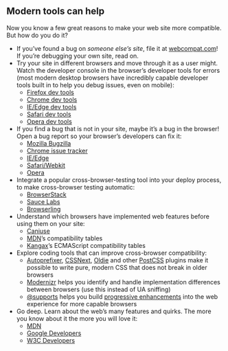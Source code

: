 ## Modern tools can help

Now you know a few great reasons to make your web site more compatible. But how do you do it?

- If you’ve found a bug on *someone else’s site*, file it at [webcompat.com](http://webcompat.com/?utm_source=hacks&utm_medium=blog-post&utm_campaign=compat)! If you’re debugging your own site, read on.
- Try your site in different browsers and move through it as a user might. Watch the developer console in the browser’s developer tools for errors (most modern desktop browsers have incredibly capable developer tools built in to help you debug issues, even on mobile):
  - [Firefox dev tools](https://developer.mozilla.org/en-US/docs/Tools?utm_source=hacks&utm_medium=blog-post&utm_campaign=compat)
  - [Chrome dev tools](https://developers.google.com/web/tools/chrome-devtools/)
  - [IE/Edge dev tools](https://developer.microsoft.com/en-us/microsoft-edge/platform/documentation/f12-devtools-guide/)
  - [Safari dev tools](https://developer.apple.com/safari/tools/)
  - [Opera dev tools](http://www.opera.com/developer)
- If you find a bug that is not in your site, maybe it’s a bug in the browser! Open a bug report so your browser’s developers can fix it:
  - [Mozilla Bugzilla](https://bugzilla.mozilla.org/)
  - [Chrome issue tracker](https://bugs.chromium.org/p/chromium/issues/list)
  - [IE/Edge](https://developer.microsoft.com/en-us/microsoft-edge/platform/issues/)
  - [Safari/Webkit](https://webkit.org/reporting-bugs/)
  - [Opera](https://bugs.opera.com/wizard/desktop)
- Integrate a popular cross-browser-testing tool into your deploy process, to make cross-browser testing automatic:
  - [BrowserStack](https://www.browserstack.com/)
  - [Sauce Labs](https://saucelabs.com/)
  - [Browserling](https://www.browserling.com/)
- Understand which browsers have implemented web features before using them on your site:
  - [Caniuse](http://caniuse.com/)
  - [MDN](https://developer.mozilla.org/en-US/docs/Web?utm_source=hacks&utm_medium=blog-post&utm_campaign=compat)’s compatibility tables
  - [Kangax](http://kangax.github.io/compat-table)’s ECMAScript compatibility tables
- Explore coding tools that can improve cross-browser compatibility:
  - [Autoprefixer](https://github.com/postcss/autoprefixer), [CSSNext](http://cssnext.io/), [Oldie](https://github.com/jonathantneal/oldie) and other [PostCSS](https://github.com/postcss/postcss#readme) plugins make it possible to write pure, modern CSS that does not break in older browsers
  - [Modernizr](https://modernizr.com/) helps you identify and handle implementation differences between browsers (use this instead of UA sniffing)
  - [@supports](https://developer.mozilla.org/en-US/docs/Web/CSS/@supports?utm_source=hacks&utm_medium=blog-post&utm_campaign=compat) helps you build [progressive enhancements](https://developer.mozilla.org/en-US/docs/Glossary/Progressive_Enhancement?utm_source=hacks&utm_medium=blog-post&utm_campaign=compat) into the web experience for more capable browsers
- Go deep. Learn about the web’s many features and quirks. The more you know about it the more you will love it:
  - [MDN](https://developer.mozilla.org/en-US/docs/Web?utm_source=hacks&utm_medium=blog-post&utm_campaign=compat)
  - [Google Developers](https://developers.google.com/web/)
  - [W3C Developers](https://www.w3.org/developers/)